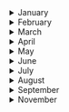
<details><summary>January</summary>

##### 7-01-2022
* [How Disgust Explains Everything](https://www.nytimes.com/2021/12/27/magazine/disgust-science.html) #science #psychology #insight

##### 14-01-2022
* [Economists Pin More Blame on Tech for Rising Inequality](https://www.nytimes.com/2022/01/11/technology/income-inequality-technology.html) #economics #tech #insight
  
##### 22-01-2022
* [Beauty filters are changing the way young girls see themselves](https://www.technologyreview.com/2021/04/02/1021635/beauty-filters-young-girls-augmented-reality-social-media/) #ai #tech #insight #psychology #culture
  
</p>
</details>
<details><summary>February</summary>

##### 2-02-2022
* [What Makes Group Decisions Go Wrong. And Right](https://nautil.us/what-makes-group-decisions-go-wrong-and-right-13408/) #society #insight #paradox
  
##### 5-02-2022
* [The World Needs More Scientist-Surfers](https://www.outsideonline.com/outdoor-adventure/environment/the-world-needs-more-scientist-surfers/) #science #insight #nature #mindset

##### 9-02-2022
* [The Calculated Madness of Marc-André Leclerc](https://www.climbing.com/people/profile-of-alpinist-marc-andre-leclerc/) #climber #cerro #torre #nature #mindset

##### 12-02-2022
* [Decoding Dickens’s Secret Notes to Himself, One Symbol at a Time](https://www.nytimes.com/2022/02/08/books/charles-dickens-secret-notes.html) #science #insight #literature #AI

##### 17-02-2022
* [How China captured Hollywood](https://www.theatlantic.com/international/archive/2022/02/china-captured-hollywood/621618/) #china #cinema #insight #business #paradox

##### 26-02-2022
* [Jack London’s Candid 1903 Advice to Writers Trying to Get Into Print](https://slate.com/human-interest/2015/07/jack-london-the-author-s-writing-advice.html) #advice #literature #insight
  
#### 27-02-2022
* [You Can Learn to Love Being Alone](https://www.nytimes.com/2022/02/24/well/live/solitude-benefit-mental-health-advice.html) #insight #nytimes
</p>
</details>
<details><summary>March</summary>

##### 4-01-2022
* [What Was the TED Talk?](https://www.thedriftmag.com/what-was-the-ted-talk/) #insight #ideas #thedriftmag
  
#### 7-03-22
* [Apple may have finally gotten too big for its unusual corporate structure](https://www.vox.com/new-money/2016/11/27/13706776/apple-functional-divisional) #insight #paradox #corporate #economy

#### 10-03-22
 * [How Air Pollution Across America Reflects Racist Policy From the 1930s](https://www.nytimes.com/2022/03/09/climate/redlining-racism-air-pollution.html) #insight #racism #pollution #social #science

#### 13-03-22
 * [How a Mystery Illness Cost One Writer a Decade of Health](https://www.nytimes.com/2022/03/01/books/review/invisible-kingdom-chronic-illness-meghan-orourke.html?action=click&algo=bandit-all-surfaces-shadow-lda-unique&alpha=0.05&block=editors_picks_recirc&fellback=false&imp_id=419340371&impression_id=3f75b568-9ff7-11ec-a483-9b38460ea997&index=2&pgtype=Article&pool=pool%2Fe76d7165-92f7-4bd2-bc6e-298322d3680a&region=footer&req_id=792060054&shadow_vec_sim=0&surface=eos-home-featured&variant=1_bandit-shadow-lda-unique-alpha-0.05) #insight #racism #disease #health #science
  
#### 18-03-2022
  * [Inside Big Tech’s Race to Patent Everything](https://www.wired.com/story/big-tech-patent-intellectual-property/) #technology #it #patents

#### 23-03-2022
  * [The story of Playdate](https://panic.com/blog/the-story-of-playdate/) #idea #development #product #gestalt #design #ethos
  
#### 24-03-2022
  * [Russia has already lost](https://www.thedrive.com/the-war-zone/44592/russia-has-already-lost) #insight #strategy #war #logistics #ethos
  
#### 29-03-2022
  * [How we make sense of Time](https://www.nytimes.com/2021/12/31/us/new-years-time-sense.html) #insight #time #music
</p>
</details>
<details><summary>April</summary>

##### 9-04-2022
* [Germany Reckons With Wagner: Cultural Jewel, or National Shame?](https://www.nytimes.com/2022/04/08/arts/music/wagner-exhibition-deutsches-historisches-museum.html) #music #legacy #insight #wagner
  
#### 17-04-2022
* [How Nadia Boulanger Raised a Generation of Composers](https://www.youtube.com/watch?v=dCGLeOMYcQM) #music #insight #theory #ideas
  
#### 23-04-2022
* [What Regret Tells Us](https://nautil.us/what-regret-tells-us-16264/) #science #neurosciences #insight #behaviour #social

#### 26-04-2022
* [An ocean of noise: how sonic pollution is hurting marine life](https://www.theguardian.com/environment/2022/apr/12/ocean-of-noise-sonic-pollution-hurting-marine-life) #insight #environment #the_guardian #ocean #sonic #pollution
  
#### 27-04-2022
* [Robots Show Us Who We Are](https://nautil.us/robots-show-us-who-we-are-15761/) #insight #ideas #ai

#### 30-04-2022
* [Russia Is Being Hacked at an Unprecedented Scale](https://www.wired.co.uk/article/russia-hacked-attacks) #DDoS #Russia #cyberwar #security
</p>
</details>
<details><summary>May</summary>

##### 6-05-2022
* [An ode to science](https://wyss.harvard.edu/news/an-ode-to-science/) #science #insight #creativity
  
#### 13-05-2022
* [I Have to Admit, I Have a Very Low Opinion of Human Beings](https://nautil.us/i-have-to-admit-i-have-a-very-low-opinion-of-human-beings-16884/) #science #neuroscience #ants
  
#### 15-05-2022
* [Love is biological bribery](https://nautil.us/love-is-biological-bribery-14058/) #science #evolution #insight

#### 27-05-2022
* [What cold-water swimming taught me about mindfulness](https://www.outsideonline.com/outdoor-adventure/water-activities/cold-water-swimming-mindfulness/) #mind #nature #swimming #self-perception

#### 31-05-2022
* [Did cars rescue our cities from horses?](https://nautil.us/did-cars-rescue-our-cities-from-horses-13130/)
  
</p>
</details>
<details><summary>June</summary>

##### 15-06-2022
* [How to Design a Product That Is Easy to Repair](https://www.wsj.com/articles/design-repairable-products-consumers-11653506069) #sustainability #marketing #insight
* [Colorado Fixes Wheelchair Repair with New Bill](https://www.nytimes.com/2022/01/11/technology/income-inequality-technology.html](https://www.ifixit.com/News/60846/colorado-fixes-wheelchair-repair-with-new-bill)) #inequality #tech #disabilities

#### 30-06-2022
* [The History of CTRL + ALT + DELETE](https://www.mentalfloss.com/article/51674/history-ctrl-alt-delete?utm_source=digg) #insight #IBM #Gates #Microsoft #history

</p>
</details>
<details><summary>July</summary>

##### 03-07-2022
* [The Lindy effect](https://en.wikipedia.org/wiki/Lindy_effect) #economy #theory #insight
  
#### 06-07-2022
* [Japan’s secret to taming the coronavirus: peer pressure](https://www.japantimes.co.jp/news/2022/07/03/national/japan-coronavirus-peer-pressure/) #sociology #covid #social_science

#### 08-07-2022
* [The Island That Humans Can’t Conquer](https://hakaimagazine.com/features/the-island-humans-cant-conquer/) #nature #history #politics

#### 11-07-2022
* [A New Database Reveals How Much Humans Are Messing With Evolution](https://www.wired.co.uk/article/database-humans-messing-with-evolution) #science #insight #evolution
  
#### 14-07-2022
 * [The Well-Tempered Synthesizer. Wendy Carlos’s music of the spheres](https://harpers.org/archive/2020/10/the-well-tempered-synthesizer-wendy-carlos-amanda-swell/) #music #review #Bach #synth #insight
  
#### 21-07-2022
 * [The World Can’t Wean Itself Off Chinese Lithium](https://www.wired.co.uk/article/china-lithium-mining-production#intcid=_wired-uk-bottom-recirc_82070e90-515c-4db0-ab8b-32b273b89352_similar2-3) #economics #china #lithium #ecology
</p>
</details>
<details><summary>August</summary>

#### 02-08-2022
 * [For decades, cartographers have been hiding covert illustrations inside of Switzerland’s official maps](https://eyeondesign.aiga.org/for-decades-cartographers-have-been-hiding-covert-illustrations-inside-of-switzerlands-official-maps/) #maps #cartography #hidden
  
 * [‘Mind-blowing’: Why do men’s paintings cost 10 times more than women’s?](https://www.theguardian.com/artanddesign/2022/aug/02/painting-gender-pay-gap-recalculating-art) #insight #art #marketing
  
#### 20-08-2022
  * [The Rise of the Worker Productivity Score](https://www.nytimes.com/interactive/2022/08/14/business/worker-productivity-tracking.html) #work #insight 

#### 25-08-2022
  * [A Reply to Christopher Hamacher's "Zen Has No Morals!"](https://www.thezensite.com/ZenEssays/CriticalZen/A_Reply_to_Christopher_Hammacher.html) #zen #insight #buddhism
  
#### 30-08-2022
  * [A Star Maestro, fighting brain cancer, finds Peace in Music](https://www.nytimes.com/2022/08/30/arts/music/michael-tilson-thomas-tanglewood.html) #music #insight #buddhism
</p>
</details>
<details><summary>September</summary>

##### 16-09-2022
* [Billionaire No More: Patagonia Founder Gives Away the Company](https://www.nytimes.com/2022/09/14/climate/patagonia-climate-philanthropy-chouinard.html?searchResultPosition=7) #patagonia #environment #insight #capitalism #disruption #lateral_thinking

##### 22-09-2022
* [The animal translators](https://www.nytimes.com/2022/08/30/science/translators-animals-naked-mole-rats.html?action=click&module=RelatedLinks&pgtype=Article) #insight #animals #nature #machine_learning
  
##### 23-09-2022
* [Ashram Tapes: The devotional music of Alice Coltrane Turiyasangitananda](https://ashramtapes.com/) #music #documentary
  
##### 26-09-2022
* [How Coltrane broke "My favorite things"](https://www.youtube.com/watch?v=Bg1RGmyl-_A&ab_channel=Polyphonic)) #music #documentary #insight

##### 28-09-22
* [The most feared song in jazz, explained](https://www.youtube.com/watch?v=62tIvfP9A2w) #coltrane #chord #insight #creativity #disruption
  
##### 30-09-22
* [Can Smartphones Help Predict Suicide?](https://www.youtube.com/watch?v=62tIvfP9A2w) #behavior #health #insight #data #disruption
</p>
</details>
<details><summary>November</summary>

##### 4-11-2022
* [Are Metal Fans Angrier than Jazz Fans? A Genre-Wise Exploration of the Emotional Language of Music Listeners on Reddit]([https://www.nytimes.com/2022/09/14/climate/patagonia-climate-philanthropy-chouinard.html?searchResultPosition=7](https://research.deezer.com/publication/2021/11/07/ismir-mishra.html)) #emotional #machine_learning #insight #research #reddit


</p>
</details>
